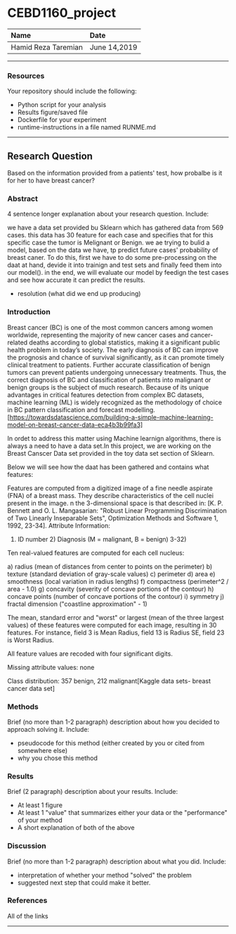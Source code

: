 # CEBD1160_project


| Name | Date |
|:-------|:---------------|
|Hamid Reza Taremian| June 14,2019|

-----

### Resources
Your repository should include the following:

- Python script for your analysis
- Results figure/saved file
- Dockerfile for your experiment
- runtime-instructions in a file named RUNME.md

-----

## Research Question

Based on the information provided from a patients' test, how probalbe is it for her to have breast cancer? 

### Abstract

4 sentence longer explanation about your research question. Include:

we have a data set provided bu Sklearn which has gathered data from 569 cases. this data has 30 feature for each case and specifies that for this specific case the tumor is Melignant or Benign.
we ae trying to bulid a model, based on the data we have, tp predict future cases' probability of breast caner. 
To do this, first we have to do some pre-processing on the daat at hand, devide it into trainign and test sets and finally feed them into our model(). in the end, we will evaluate our model by feedign the test cases and see how accurate it can predict the results.
- resolution (what did we end up producing)

### Introduction
Breast cancer (BC) is one of the most common cancers among women worldwide, representing the majority of new cancer cases and cancer-related deaths according to global statistics, making it a significant public health problem in today’s society.
The early diagnosis of BC can improve the prognosis and chance of survival significantly, as it can promote timely clinical treatment to patients. Further accurate classification of benign tumors can prevent patients undergoing unnecessary treatments. Thus, the correct diagnosis of BC and classification of patients into malignant or benign groups is the subject of much research. Because of its unique advantages in critical features detection from complex BC datasets, machine learning (ML) is widely recognized as the methodology of choice in BC pattern classification and forecast modelling.[https://towardsdatascience.com/building-a-simple-machine-learning-model-on-breast-cancer-data-eca4b3b99fa3]

In ordet to address this matter using Machine learnign algorithms, there is always a need to have a data set.In this project, we are working on the Breast Canscer Data set provided in the toy data set section of Sklearn.

Below we will see how the daat has been gathered and contains what features: 

Features are computed from a digitized image of a fine needle aspirate (FNA) of a breast mass. They describe characteristics of the cell nuclei present in the image. n the 3-dimensional space is that described in: [K. P. Bennett and O. L. Mangasarian: "Robust Linear Programming Discrimination of Two Linearly Inseparable Sets", Optimization Methods and Software 1, 1992, 23-34].
Attribute Information:

1) ID number 2) Diagnosis (M = malignant, B = benign) 3-32)

Ten real-valued features are computed for each cell nucleus:

a) radius (mean of distances from center to points on the perimeter) b) texture (standard deviation of gray-scale values) c) perimeter d) area e) smoothness (local variation in radius lengths) f) compactness (perimeter^2 / area - 1.0) g) concavity (severity of concave portions of the contour) h) concave points (number of concave portions of the contour) i) symmetry j) fractal dimension ("coastline approximation" - 1)

The mean, standard error and "worst" or largest (mean of the three largest values) of these features were computed for each image, resulting in 30 features. For instance, field 3 is Mean Radius, field 13 is Radius SE, field 23 is Worst Radius.

All feature values are recoded with four significant digits.

Missing attribute values: none

Class distribution: 357 benign, 212 malignant[Kaggle data sets- breast cancer data set]
### Methods

Brief (no more than 1-2 paragraph) description about how you decided to approach solving it. Include:

- pseudocode for this method (either created by you or cited from somewhere else)
- why you chose this method

### Results

Brief (2 paragraph) description about your results. Include:

- At least 1 figure
- At least 1 "value" that summarizes either your data or the "performance" of your method
- A short explanation of both of the above

### Discussion
Brief (no more than 1-2 paragraph) description about what you did. Include:

- interpretation of whether your method "solved" the problem
- suggested next step that could make it better.

### References
All of the links

-------
